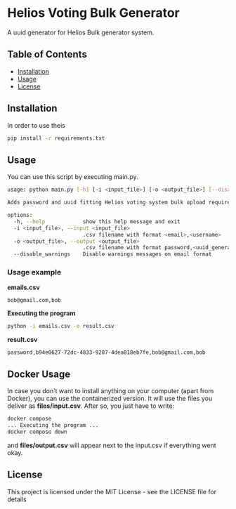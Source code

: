 # Helios Voting Bulk Generator

A uuid generator for Helios Bulk generator system.

## Table of Contents

- [Installation](#installation)
- [Usage](#usage)
- [License](#license)

## Installation

In order to use theis
```bash
pip install -r requirements.txt
```
## Usage
You can use this script by executing main.py.

```bash
usage: python main.py [-h] [-i <input_file>] [-o <output_file>] [--disable_warnings]

Adds password and uuid fitting Helios voting system bulk upload requirements.

options:
  -h, --help            show this help message and exit
  -i <input_file>, --input <input_file>
                        .csv filename with format <email>,<username>
  -o <output_file>, --output <output_file>
                        .csv filename with format password,<uuid_generated>,<email>,<username>
  --disable_warnings    Disable warnings messages on email format
```

### Usage example
**emails.csv**
```
bob@gmail.com,bob
```
**Executing the program**
```bash
python -i emails.csv -o result.csv
```
**result.csv**
```
password,b94e0627-72dc-4833-9207-4dea818eb7fe,bob@gmail.com,bob
```
## Docker Usage
In case you don't want to install anything on your computer (apart from Docker), you can use the containerized version. 
It will use the files you deliver as **files/input.csv**. After so, you just have to write:
```bash
docker compose 
... Executing the program ...
docker compose down
```
and **files/output.csv** will appear next to the input.csv if everything went okay.
## License
This project is licensed under the MIT License - see the LICENSE file for details
